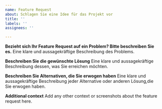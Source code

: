 ```yaml
---
name: Feature Request
about: Schlagen Sie eine Idee für das Projekt vor
title: ''
labels: ''
assignees: ''

---
```


**Bezieht sich Ihr Feature Request auf ein Problem? Bitte beschreiben Sie es.**
Eine klare und aussagekräftige Beschreibung des Problems.

**Beschreiben Sie die gewünschte Lösung**
Eine klare und aussagekräftige Beschreibung dessen, was Sie erreichen möchten.

**Beschreiben Sie Alternativen, die Sie erwogen haben**
Eine klare und aussagekräftige Beschreibung jeder Alternative oder anderen Lösung,die Sie erwogen haben.

**Additional context**
Add any other context or screenshots about the feature request here.
